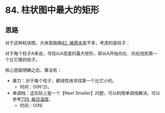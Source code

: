 # 84. 柱状图中最大的矩形

## 思路

对于这种柱状图，大体思路跟[42. 接雨水](https://leetcode-cn.com/problems/trapping-rain-water/)差不多，考虑的是柱子：

对于每个柱子A来说，寻找以A高度的最大矩形，即从A开始向左、向右找到第一个比它矮的柱子。

核心思路明确之后，算法有：

- 暴力：对于每个柱子，都线性地寻找第一个比它小的。
  - 时间：O(N^2)。
- 单调栈：这实际上是一个【Next Smaller】问题，可以利用单调栈解决。可以参考[739. 每日温度](https://leetcode-cn.com/problems/daily-temperatures/)。
  - 时间：O(N)
